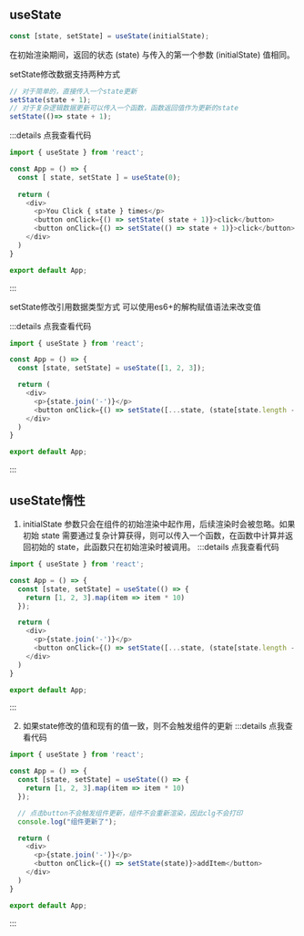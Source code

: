 ## useState

```js
const [state, setState] = useState(initialState);
```
在初始渲染期间，返回的状态 (state) 与传入的第一个参数 (initialState) 值相同。

<span class="span-info-message">setState修改数据支持两种方式</span>
```js
// 对于简单的，直接传入一个state更新
setState(state + 1);
// 对于复杂逻辑数据更新可以传入一个函数，函数返回值作为更新的state
setState(()=> state + 1);
```

:::details 点我查看代码
```js
import { useState } from 'react';

const App = () => {
  const [ state, setState ] = useState(0);
  
  return (
    <div>
      <p>You Click { state } times</p>
      <button onClick={() => setState( state + 1)}>click</button>
      <button onClick={() => setState(() => state + 1)}>click</button>
    </div>
  )
}

export default App;
```
:::

<span class="span-info-message">setState修改引用数据类型方式</span>
可以使用es6+的解构赋值语法来改变值

:::details 点我查看代码
```js
import { useState } from 'react';

const App = () => {
  const [state, setState] = useState([1, 2, 3]);

  return (
    <div>
      <p>{state.join('-')}</p>
      <button onClick={() => setState([...state, (state[state.length - 1] + 1)])}>addItem</button>
    </div>
  )
}

export default App;
```
:::

## useState惰性
1. initialState 参数只会在组件的初始渲染中起作用，后续渲染时会被忽略。如果初始 state 需要通过复杂计算获得，则可以传入一个函数，在函数中计算并返回初始的 state，此函数只在初始渲染时被调用。
:::details 点我查看代码
```js
import { useState } from 'react';

const App = () => {
  const [state, setState] = useState(() => {
    return [1, 2, 3].map(item => item * 10)
  });

  return (
    <div>
      <p>{state.join('-')}</p>
      <button onClick={() => setState([...state, (state[state.length - 1] + 10)])}>addItem</button>
    </div>
  )
}

export default App;
```
:::

2. 如果state修改的值和现有的值一致，则不会触发组件的更新
:::details 点我查看代码

```js
import { useState } from 'react';

const App = () => {
  const [state, setState] = useState(() => {
    return [1, 2, 3].map(item => item * 10)
  });

  // 点击button不会触发组件更新，组件不会重新渲染，因此clg不会打印
  console.log("组件更新了");

  return (
    <div>
      <p>{state.join('-')}</p>
      <button onClick={() => setState(state)}>addItem</button>
    </div>
  )
}

export default App;
```
:::